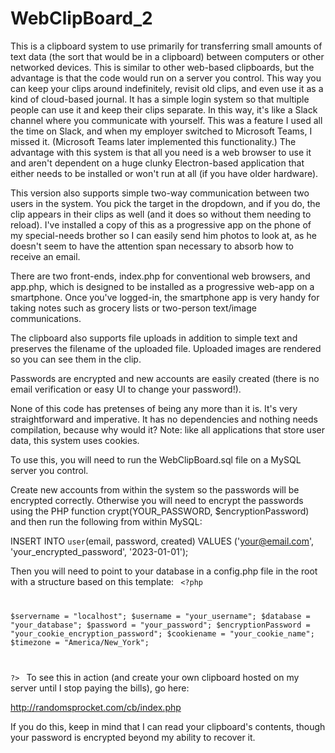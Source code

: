 # WebClipBoard_2

This is a clipboard system to use primarily for transferring small amounts of text data (the sort that would be in a clipboard) between computers or other networked devices.  This is similar to other web-based clipboards, but the advantage is that the code would run on a server you control. This way you can keep your clips around indefinitely, revisit old clips, and even use it as a kind of cloud-based journal. It has a simple login system so that multiple people can use it and keep their clips separate.  In this way, it's like a Slack channel where you communicate with yourself.  This was a feature I used all the time on Slack, and when my employer switched to Microsoft Teams, I missed it.  (Microsoft Teams later implemented this functionality.)  The advantage with this system is that all you need is a web browser to use it and aren't dependent on a huge clunky Electron-based application that either needs to be installed or won't run at all (if you have older hardware).  

This version also supports simple two-way communication between two users in the system. You pick the target in the dropdown, and if you do, the clip appears in their clips as well (and it does so without them needing to reload).   I've installed a copy of this as a progressive app on the phone of my special-needs brother so I can easily send him photos to look at, as he doesn't seem to have the attention span necessary to absorb how to receive an email.

There are two front-ends, index.php for conventional web browsers, and app.php, which is designed to be installed as a progressive web-app on a smartphone. Once you've logged-in, the smartphone app is very handy for taking notes such as grocery lists or two-person text/image communications.

The clipboard also supports file uploads in addition to simple text and preserves the filename of the uploaded file. Uploaded images are rendered so you can see them in the clip.

Passwords are encrypted and new accounts are easily created (there is no email verification or easy UI to change your password!).

None of this code has pretenses of being any more than it is. It's very straightforward and imperative.  It has no dependencies and nothing needs compilation, because why would it?
Note: like all applications that store user data, this system uses cookies.

To use this, you will need to run the WebClipBoard.sql file on a MySQL server you control.  

Create new accounts from within the system so the passwords will be encrypted correctly. Otherwise you will need to encrypt the passwords using the PHP function crypt(YOUR_PASSWORD, $encryptionPassword) and then run the following from within MySQL:

INSERT INTO `user`(email, password, created) VALUES ('your@email.com', 'your_encrypted_password', '2023-01-01');

Then you will need to point to your database in a config.php file in the root with a structure based on this template:
<code>
&lt;?php

$servername = "localhost";
$username = "your_username";
$database = "your_database";
$password = "your_password";
$encryptionPassword = "your_cookie_encryption_password";
$cookiename = "your_cookie_name";
$timezone = "America/New_York";
 
?&gt;
</code>
To see this in action (and create your own clipboard hosted on my server until I stop paying the bills), go here:

http://randomsprocket.com/cb/index.php

If you do this, keep in mind that I can read your clipboard's contents, though your password is encrypted beyond my ability to recover it.
